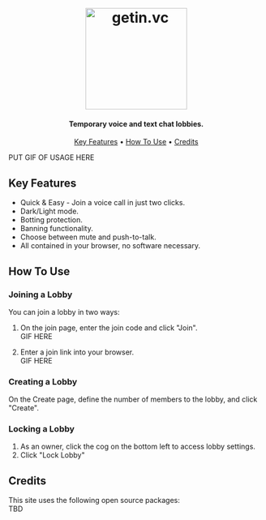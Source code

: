 
<h1 align="center">
  <br>
  <a href="http://getin.vc"><img src="https://i.imgur.com/40L1G0V.png" alt="getin.vc" width="200"></a>
</h1>

<h4 align="center">Temporary voice and text chat lobbies.</h4>

<p align="center">
  <a href="#key-features">Key Features</a> •
  <a href="#how-to-use">How To Use</a> •
  <a href="#credits">Credits</a>
</p>

PUT GIF OF USAGE HERE

## Key Features

* Quick & Easy - Join a voice call in just two clicks.
* Dark/Light mode.
* Botting protection.
* Banning functionality.
* Choose between mute and push-to-talk.
* All contained in your browser, no software necessary.

## How To Use

### Joining a Lobby

You can join a lobby in two ways:

1. On the join page, enter the join code and click "Join".
<br>GIF HERE

2. Enter a join link into your browser.
<br>GIF HERE

### Creating a Lobby
On the Create page, define the number of members to the lobby, and click "Create".


### Locking a Lobby
1. As an owner, click the cog on the bottom left to access lobby settings.
2. Click "Lock Lobby"



## Credits

This site uses the following open source packages:
<br> TBD

